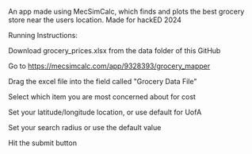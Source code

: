 An app made using MecSimCalc, which finds and plots the best grocery store near the users location. Made for hackED 2024

Running Instructions:

Download grocery_prices.xlsx from the data folder of this GitHub

Go to https://mecsimcalc.com/app/9328393/grocery_mapper

Drag the excel file into the field called "Grocery Data File"

Select which item you are most concerned about for cost

Set your latitude/longitude location, or use default for UofA

Set your search radius or use the default value

Hit the submit button

